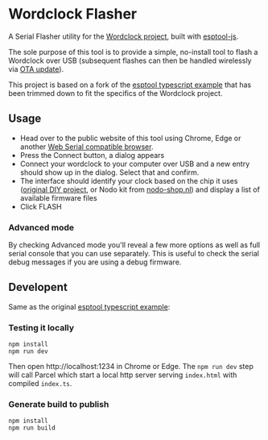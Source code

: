 # Wordclock Flasher

A Serial Flasher utility for the [Wordclock project](https://github.com/t0mg/wordclock), built with [esptool-js](https://github.com/espressif/esptool-js).

The sole purpose of this tool is to provide a simple, no-install tool to flash a Wordclock over USB (subsequent flashes can then be handled wirelessly via [OTA update](https://github.com/t0mg/wordclock/tree/main/software#ota-update)).

This project is based on a fork of the [esptool typescript example](https://github.com/espressif/esptool-js/tree/main/examples/typescript) that has been trimmed down to fit the specifics of the Wordclock project.

## Usage

- Head over to the public website of this tool using Chrome, Edge or another [Web Serial compatible browser](https://caniuse.com/web-serial).
- Press the Connect button, a dialog appears
- Connect your wordclock to your computer over USB and a new entry should show up in the dialog. Select that and confirm.
- The interface should identify your clock based on the chip it uses ([original DIY project](https://github.com/t0mg/wordclock/blob/main/README.md#hardware), or Nodo kit from [nodo-shop.nl](https://www.nodo-shop.nl/en/52-wordclock)) and display a list of available firmware files
- Click FLASH

### Advanced mode

By checking Advanced mode you'll reveal a few more options as well as full serial console that you can use separately. This is useful to check the serial debug messages if you are using a debug firmware.

## Developent

Same as the original [esptool typescript example](https://github.com/espressif/esptool-js/tree/main/examples/typescript):

### Testing it locally

```
npm install
npm run dev
```

Then open http://localhost:1234 in Chrome or Edge. The `npm run dev` step will call Parcel which start a local http server serving `index.html` with compiled `index.ts`.

### Generate build to publish

```
npm install
npm run build
```